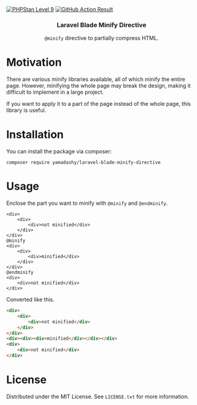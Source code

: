 [![PHPStan Level 9](https://img.shields.io/badge/PHPStan-Level%209-brightgreen)](https://phpstan.org/user-guide/rule-levels)
[![GitHub Action Result](https://img.shields.io/github/workflow/status/yamadashy/laravel-blade-minify-directive/Test?style=flat&logo=github)](https://github.com/yamadashy/laravel-blade-minify-directive/actions)

<div align="center">
  <h3 align="center">Laravel Blade Minify Directive</h3>
  <p align="center">
    <code>@minify</code> directive to partially compress HTML.
  </p>
</div>

# Motivation
There are various minify libraries available, all of which minify the entire page.
However, minifying the whole page may break the design, making it difficult to implement in a large project.

If you want to apply it to a part of the page instead of the whole page, this library is useful.

# Installation
You can install the package via composer:
```
composer require yamadashy/laravel-blade-minify-directive
```

# Usage

Enclose the part you want to minify with `@minify` and `@endminify`.
```blade
<div>
    <div>
        <div>not minified</div>
    </div>
</div>
@minify
<div>
    <div>
        <div>minified</div>
    </div>
</div>
@endminify
<div>
    <div>not minified</div>
</div>
```

Converted like this.
```html
<div>
    <div>
        <div>not minified</div>
    </div>
</div>
<div><div><div>minified</div></div></div>
<div>
    <div>not minified</div>
</div>
```

# License
Distributed under the MIT License. See `LICENSE.txt` for more information.
